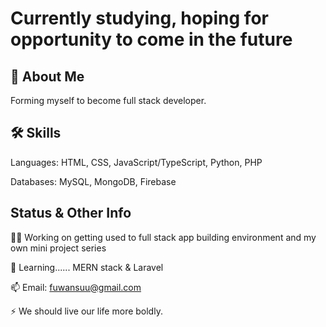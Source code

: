 
# Currently studying, hoping for opportunity to come in the future




## 🚀 About Me
Forming myself to become full stack developer.


## 🛠 Skills
Languages: HTML, CSS, JavaScript/TypeScript, Python, PHP

Databases: MySQL, MongoDB, Firebase


## Status & Other Info
👩‍💻 Working on getting used to full stack app building environment and my own mini project series

🧠 Learning...... MERN stack & Laravel

📫 Email: fuwansuu@gmail.com

⚡️ We should live our life more boldly.

